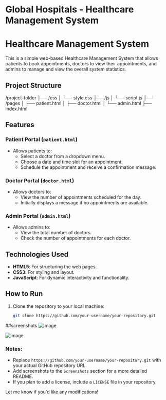 # Global Hospitals - Healthcare Management System
# Healthcare Management System

This is a simple web-based Healthcare Management System that allows patients to book appointments, doctors to view their appointments, and admins to manage and view the overall system statistics.

## Project Structure

/project-folder
├── /css
│   └── style.css
├── /js
│   └── script.js
├── /pages
│   ├── patient.html
│   ├── doctor.html
│   └── admin.html
├── index.html


## Features

### Patient Portal (`patient.html`)
- Allows patients to:
  - Select a doctor from a dropdown menu.
  - Choose a date and time slot for an appointment.
  - Schedule the appointment and receive a confirmation message.

### Doctor Portal (`doctor.html`)
- Allows doctors to:
  - View the number of appointments scheduled for the day.
  - Initially displays a message if no appointments are available.

### Admin Portal (`admin.html`)
- Allows admins to:
  - View the total number of doctors.
  - Check the number of appointments for each doctor.

## Technologies Used
- **HTML5**: For structuring the web pages.
- **CSS3**: For styling and layout.
- **JavaScript**: For dynamic interactivity and functionality.

## How to Run
1. Clone the repository to your local machine:
   ```bash
   git clone https://github.com/your-username/your-repository.git
##screenshots
![image](https://github.com/user-attachments/assets/d28e2e50-5cd9-439d-80c5-eecdb0fd6e98)

![image](https://github.com/user-attachments/assets/b8bbc5f2-f8bd-4012-86ae-5cc2a5e7183a)


### Notes:
- Replace `https://github.com/your-username/your-repository.git` with your actual GitHub repository URL.
- Add screenshots to the `Screenshots` section for a more detailed README.
- If you plan to add a license, include a `LICENSE` file in your repository.

Let me know if you'd like any modifications!

